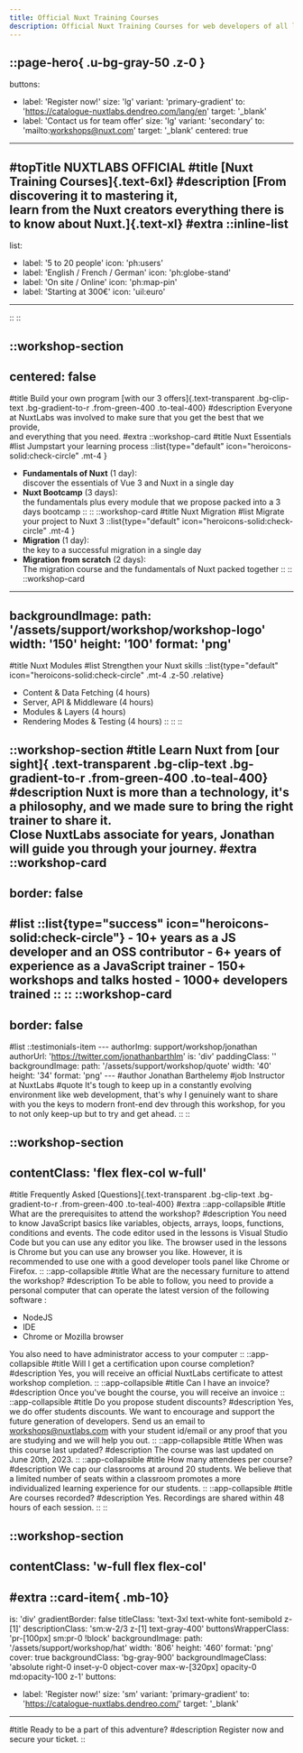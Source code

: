 ```yaml
---
title: Official Nuxt Training Courses
description: Official Nuxt Training Courses for web developers of all levels by NuxtLabs
---
```


::page-hero{ .u-bg-gray-50 .z-0 }
---
buttons:
  - label: 'Register now!'
    size: 'lg'
    variant: 'primary-gradient'
    to: 'https://catalogue-nuxtlabs.dendreo.com/lang/en'
    target: '_blank'
  - label: 'Contact us for team offer'
    size: 'lg'
    variant: 'secondary'
    to: 'mailto:workshops@nuxt.com'
    target: '_blank'
centered: true
---
#topTitle
NUXTLABS OFFICIAL
#title
[Nuxt Training Courses]{.text-6xl}
#description
[From discovering it to mastering it, <br>
learn from the Nuxt creators everything there is to know about Nuxt.]{.text-xl}
#extra
::inline-list
---
list:
  - label: '5 to 20 people'
    icon: 'ph:users'
  - label: 'English / French / German'
    icon: 'ph:globe-stand'
  - label: 'On site / Online'
    icon: 'ph:map-pin'
  - label: 'Starting at 300€'
    icon: 'uil:euro'
---
::
::

::workshop-section
---
centered: false
---
#title
Build your own program [with our 3 offers]{.text-transparent .bg-clip-text .bg-gradient-to-r .from-green-400 .to-teal-400}
#description
Everyone at NuxtLabs was involved to make sure that you get the best that we provide, <br />
 and everything that you need.
#extra
  ::workshop-card
  #title
  Nuxt Essentials
  #list
Jumpstart your learning process
    ::list{type="default" icon="heroicons-solid:check-circle" .mt-4 }
  - **Fundamentals of Nuxt** (1 day):<br />
  discover  the essentials of Vue 3 and Nuxt in a single day
  - **Nuxt Bootcamp** (3 days):<br />
  the fundamentals plus every module that we propose packed into a 3 days bootcamp
    ::
  ::
  ::workshop-card
  #title
  Nuxt Migration
  #list
 Migrate your project to Nuxt 3
    ::list{type="default" icon="heroicons-solid:check-circle" .mt-4 }
  - **Migration** (1 day):<br />
  the key to a successful migration in a single day
  - **Migration from scratch** (2 days):<br />
  The migration course and the fundamentals of Nuxt packed together
    ::
  ::
  ::workshop-card
  ---
  backgroundImage:
    path: '/assets/support/workshop/workshop-logo'
    width: '150'
    height: '100'
    format: 'png'
  ---
  #title
Nuxt Modules
  #list
Strengthen your Nuxt skills
    ::list{type="default" icon="heroicons-solid:check-circle" .mt-4 .z-50 .relative}
  - Content & Data Fetching (4 hours)
  - Server, API & Middleware (4 hours)
  - Modules & Layers (4 hours)
  - Rendering Modes & Testing (4 hours)
    ::
  ::
::

::workshop-section
#title
Learn Nuxt from [our sight]{ .text-transparent .bg-clip-text .bg-gradient-to-r .from-green-400 .to-teal-400}
#description
Nuxt is more than a technology, it's a philosophy, and we made sure to bring the right trainer to share it.
<br />
Close NuxtLabs associate for years, Jonathan will guide you through your journey.
#extra
  ::workshop-card
  ---
  border: false
  ---
  #list
    ::list{type="success" icon="heroicons-solid:check-circle"}
    - 10+ years as a JS developer and an OSS contributor
    - 6+ years of experience as a JavaScript trainer
    - 150+ workshops and talks hosted
    - 1000+ developers trained
    ::
  ::
  ::workshop-card
  ---
  border: false
  ---
  #list
    ::testimonials-item
    ---
    authorImg: support/workshop/jonathan
    authorUrl: 'https://twitter.com/jonathanbarthlm'
    is: 'div'
    paddingClass: ''
    backgroundImage:
      path: '/assets/support/workshop/quote'
      width: '40'
      height: '34'
      format: 'png'
    ---
    #author
    Jonathan Barthelemy
    #job
    Instructor at NuxtLabs
    #quote
    It's tough to keep up in a constantly evolving environment like web development, that's why I genuinely want to share with you the keys to modern front-end dev through this workshop, for you to not only keep-up but to try and get ahead.
    ::
::

::workshop-section
---
contentClass: 'flex flex-col w-full'
---
#title
Frequently Asked [Questions]{.text-transparent .bg-clip-text .bg-gradient-to-r .from-green-400 .to-teal-400}
#extra
  ::app-collapsible
  #title
  What are the prerequisites to attend the workshop?
  #description
  You need to know JavaScript basics like variables, objects, arrays, loops, functions, conditions and events.
  The code editor used in the lessons is Visual Studio Code but you can use any editor you like.
  The browser used in the lessons is Chrome but you can use any browser you like. 
  However, it is recommended to use one with a good developer tools panel like Chrome or Firefox.
  ::
  ::app-collapsible
  #title
  What are the necessary furniture to attend the workshop?
  #description
  To be able to follow, you need to provide a personal computer that can operate the latest version of the following software :
  - NodeJS
  - IDE
  - Chrome or Mozilla browser
  
  You also need to have administrator access to your computer
  ::
  ::app-collapsible
  #title
  Will I get a certification upon course completion?
  #description
  Yes, you will receive an official NuxtLabs certificate to attest workshop completion.
  ::
  ::app-collapsible
  #title
  Can I have an invoice?
  #description
  Once you've bought the course, you will receive an invoice
  ::
  ::app-collapsible
  #title
  Do you propose student discounts?
  #description
  Yes, we do offer students discounts. We want to encourage and support the future generation of developers.
  Send us an email to workshops@nuxtlabs.com with your student id/email or any proof that you are studying and we will help you out.
  ::
  ::app-collapsible
  #title
  When was this course last updated?
  #description
  The course was last updated on June 20th, 2023.
  ::
  ::app-collapsible
  #title
  How many attendees per course?
  #description
  We cap our classrooms at around 20 students. We believe that a limited number of seats within a classroom promotes a more individualized learning experience for our students.
  ::
  ::app-collapsible
  #title
  Are courses recorded?
  #description
  Yes. Recordings are shared within 48 hours of each session.
  ::
::

::workshop-section
---
contentClass: 'w-full flex flex-col'
---
#extra
::card-item{ .mb-10}
---
is: 'div'
gradientBorder: false
titleClass: 'text-3xl text-white font-semibold z-[1]'
descriptionClass: 'sm:w-2/3 z-[1] text-gray-400'
buttonsWrapperClass: 'pr-[100px] sm:pr-0 !block'
backgroundImage:
  path: '/assets/support/workshop/hat'
  width: '806'
  height: '460'
  format: 'png'
  cover: true
backgroundClass: 'bg-gray-900'
backgroundImageClass: 'absolute right-0 inset-y-0 object-cover max-w-[320px] opacity-0 md:opacity-100 z-1'
buttons:
  - label: 'Register now!'
    size: 'sm'
    variant: 'primary-gradient'
    to: 'https://catalogue-nuxtlabs.dendreo.com/'
    target: '_blank'
---
#title
Ready to be a part of this adventure?
#description
Register now and secure your ticket.
::
